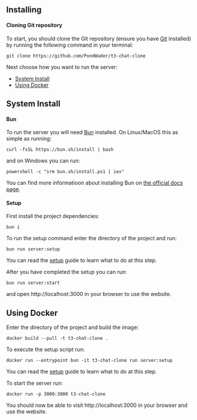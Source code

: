 ## Installing

#### Cloning Git repository

To start, you should clone the Git repository (ensure you have [Git](https://git-scm.com/) installed) by running the following command in your terminal:

```
git clone https://github.com/PondWader/t3-chat-clone
```

Next choose how you want to run the server:

- [System Install](#plain-install)
- [Using Docker](#using-docker)

## System Install

#### Bun

To run the server you will need [Bun](https://bun.sh) installed. On Linux/MacOS this as simple as running:

```
curl -fsSL https://bun.sh/install | bash
```

and on Windows you can run:

```
powershell -c "irm bun.sh/install.ps1 | iex"
```

You can find more informatioon about installing Bun on [the official docs page](https://bun.sh/docs/installation).

#### Setup

First install the project dependencies:

```
bun i
```

To run the setup command enter the directory of the project and run:

```
bun run server:setup
```

You can read the [setup](Setup.md) guide to learn what to do at this step.

After you have completed the setup you can run:

```
bun run server:start
```

and open http://localhost:3000 in your browser to use the website.

## Using Docker

Enter the directory of the project and build the image:

```
docker build --pull -t t3-chat-clone .
```

To execute the setup script run:

```
docker run --entrypoint bun -it t3-chat-clone run server:setup
```

You can read the [setup](Setup.md) guide to learn what to do at this step.

To start the server run:

```
docker run -p 3000:3000 t3-chat-clone
```

You should now be able to visit http://localhost:3000 in your browser and use the website.
